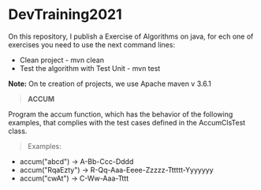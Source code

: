 # DevTraining2021

On this repository, I publish a Exercise of Algorithms on java, for ech one of exercises you need to use the next 
command lines:

* Clean project - mvn clean
* Test the algorithm with Test Unit - mvn test

**Note:** On te creation of projects, we use Apache maven v 3.6.1

> **ACCUM**

Program the accum function, which has the behavior of the following examples, that complies with the test cases defined in the AccumClsTest class.

> Examples:
* accum("abcd") -> A-Bb-Ccc-Dddd
* accum("RqaEzty") -> R-Qq-Aaa-Eeee-Zzzzz-Tttttt-Yyyyyyy
* accum("cwAt") -> C-Ww-Aaa-Tttt

